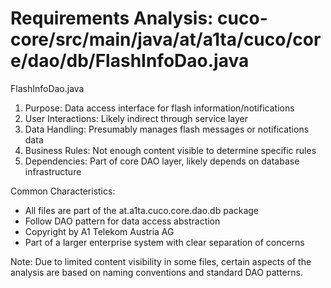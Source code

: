 # Requirements Analysis: cuco-core/src/main/java/at/a1ta/cuco/core/dao/db/FlashInfoDao.java

FlashInfoDao.java
1. Purpose: Data access interface for flash information/notifications
2. User Interactions: Likely indirect through service layer
3. Data Handling: Presumably manages flash messages or notifications data
4. Business Rules: Not enough content visible to determine specific rules
5. Dependencies: Part of core DAO layer, likely depends on database infrastructure

Common Characteristics:
- All files are part of the at.a1ta.cuco.core.dao.db package
- Follow DAO pattern for data access abstraction
- Copyright by A1 Telekom Austria AG
- Part of a larger enterprise system with clear separation of concerns

Note: Due to limited content visibility in some files, certain aspects of the analysis are based on naming conventions and standard DAO patterns.
